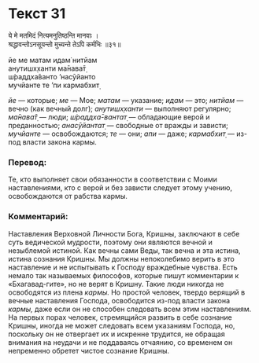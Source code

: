 # Текст 31

ये मे मतमिदं नित्यमनुतिष्ठन्ति मानवाः ।  
श्रद्धावन्तोऽनसूयन्तो मुच्यन्ते तेऽपि कर्मभिः ॥३१॥

йе ме матам идам̇ нитйам  
анутишх̣ханти ма̄нава̄т̣  
ш́раддха̄ванто ’насӯйанто  
мучйанте те ’пи кармабхит̣

_йе_ — которые; _ме_ — Мое; _матам_ — указание; _идам_ — это; _нитйам_ — вечно (как вечный долг); _анутишх̣ханти_ — выполняют регулярно; _ма̄нава̄т̣_ — люди; _ш́раддха̄-вантат̣_ — обладающие верой и преданностью; _анасӯйантат̣_ — свободные от вражды и зависти; _мучйанте_ — освобождаются; _те_ — они; _апи_ — даже; _кармабхит̣_ — из-под власти закона кармы.

### Перевод:

Те, кто выполняет свои обязанности в соответствии с Моими наставлениями, кто с верой и без зависти следует этому учению, освобождаются от рабства кармы.

### Комментарий:

Наставления Верховной Личности Бога, Кришны, заключают в себе суть ведической мудрости, поэтому они являются вечной и незыблемой истиной. Как вечны сами Веды, так вечна и эта истина, истина сознания Кришны. Мы должны непоколебимо верить в это наставление и не испытывать к Господу враждебные чувства. Есть немало так называемых философов, которые пишут комментарии к «Бхагавад-гите», но не верят в Кришну. Такие люди никогда не освободятся из плена _кармы._ Но простой человек, твердо верящий в вечные наставления Господа, освободится из-под власти закона _кармы,_ даже если он не способен следовать всем этим наставлениям. На первых порах человек, стремящийся развить в себе сознание Кришны, иногда не может следовать всем указаниям Господа, но, поскольку он не отвергает их и искренне трудится, не обращая внимания на неудачи и не поддаваясь отчаянию, со временем он непременно обретет чистое сознание Кришны.